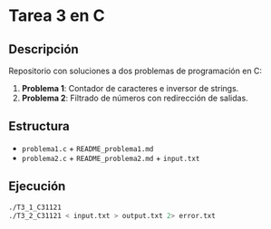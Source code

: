 # Tarea 3 en C

## Descripción
Repositorio con soluciones a dos problemas de programación en C:

1. **Problema 1**: Contador de caracteres e inversor de strings.
2. **Problema 2**: Filtrado de números con redirección de salidas.

## Estructura
- `problema1.c` + `README_problema1.md`
- `problema2.c` + `README_problema2.md` + `input.txt`

## Ejecución
```bash
./T3_1_C31121
./T3_2_C31121 < input.txt > output.txt 2> error.txt
